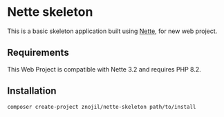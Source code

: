 # Nette skeleton
This is a basic skeleton application built using [Nette](https://nette.org), for new web project.

## Requirements
This Web Project is compatible with Nette 3.2 and requires PHP 8.2.

## Installation
	composer create-project znojil/nette-skeleton path/to/install
